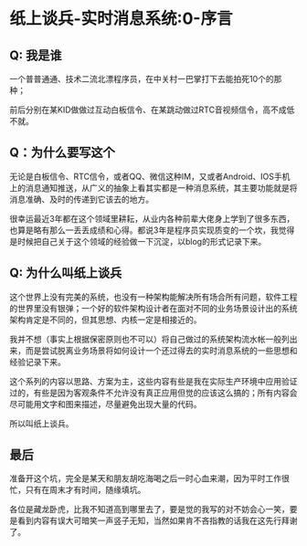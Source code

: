 # 纸上谈兵-实时消息系统:0-序言

## Q: 我是谁

一个普普通通、技术二流北漂程序员，在中关村一巴掌打下去能拍死10个的那种；

前后分别在某KID做做过互动白板信令、在某跳动做过RTC音视频信令，高不成低不就。

## Q：为什么要写这个

无论是白板信令、RTC信令，或者QQ、微信这种IM，又或者Android、IOS手机上的消息通知推送，从广义的抽象上看其实都是一种消息系统，其主要功能就是将消息准确、及时的传递到它该去的地方。

很幸运最近3年都在这个领域里耕耘，从业内各种前辈大佬身上学到了很多东西，也算是略有那么一丢丢成绩和心得。都说3年是程序员实现质变的一个坎，我觉得是时候把自己关于这个领域的经验做一下沉淀，以blog的形式记录下来。

## Q: 为什么叫纸上谈兵

这个世界上没有完美的系统，也没有一种架构能解决所有场合所有问题，软件工程的世界里没有银弹；一个好的软件架构设计者在面对不同的业务场景设计出的系统架构肯定是不同的，但其思想、内核一定是相接近的。

我并不想（事实上根据保密原则也不可以）将自己做过的系统架构流水帐一般列出来，而是尝试脱离业务场景将如何设计一个还过得去的实时消息系统的一些思想和经验记录下来。

这个系列的内容以思路、方案为主，这些内容有些是我在实际生产环境中应用验证过的，有些是因为客观条件不允许没有真正应用但觉的应该这么搞的；所有内容会尽可能用文字和图来描述，尽量避免出现大量的代码。

所以叫纸上谈兵。

## 最后

准备开这个坑，完全是某天和朋友胡吃海喝之后一时心血来潮，因为平时工作很忙，只有在周末才有时间，随缘填坑。

各位是藏龙卧虎，比我不知道高到哪里去了，要是觉的我写的对不妨会心一笑，要是看到内容有误大可暗笑一声竖子无知，当然如果肯不吝指教的话我在这先行拜谢了。